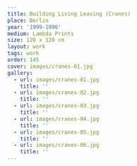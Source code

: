 ```yaml
---
title: Building Living Leaving (Cranes)
place: Berlin
year: '1999-1996'
medium: Lambda Prints
size: 120 x 120 cm
layout: work
tags: work
order: 145
cover: images/cranes-01.jpg
gallery:
  - url: images/cranes-01.jpg
    title: ''
  - url: images/cranes-02.jpg
    title: ''
  - url: images/cranes-03.jpg
    title: ''
  - url: images/cranes-04.jpg
    title: ''
  - url: images/cranes-05.jpg
    title: ''
  - url: images/cranes-06.jpg
    title: ''
---
```

